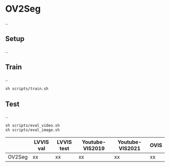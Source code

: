 # OV2Seg
..
## Setup
..
## Train
..

```
sh scripts/train.sh
```

## Test
..
```
sh scripts/eval_video.sh
sh scripts/eval_image.sh
```

  |                       | LVVIS val |  LVVIS test | Youtube-VIS2019 | Youtube-VIS2021 | OVIS |
  |-----------------------|-----------|-------------|-----------------|-----------------|------|
  |  OV2Seg  | xx |  xx | xx | xx | xx |

